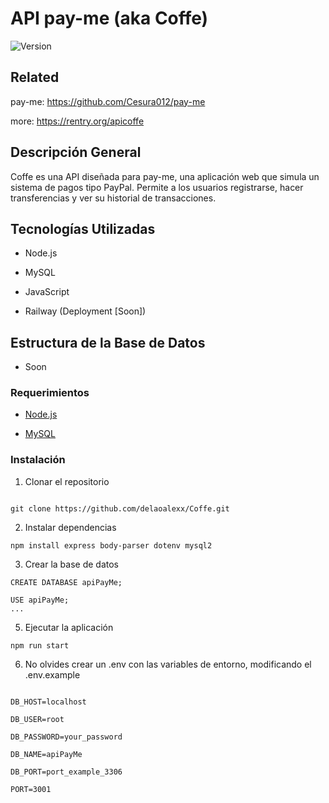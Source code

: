 # API pay-me (aka Coffe)

  

![Version](https://img.shields.io/badge/version-1.0.0-blue.svg)

  
  

## Related

  

pay-me: https://github.com/Cesura012/pay-me

more: https://rentry.org/apicoffe


## Descripción General

  

Coffe es una API diseñada para pay-me, una aplicación web que simula un sistema de pagos tipo PayPal. Permite a los usuarios registrarse, hacer transferencias y ver su historial de transacciones.

  

## Tecnologías Utilizadas

  

- Node.js

- MySQL

- JavaScript

- Railway (Deployment [Soon])

  

## Estructura de la Base de Datos

  

- Soon

  
  

### Requerimientos

  

- [Node.js](https://nodejs.org/en/)

- [MySQL](https://www.mysql.com/)

  

### Instalación

  

1. Clonar el repositorio

  

```

git clone https://github.com/delaoalexx/Coffe.git

```

  

2. Instalar dependencias

  
```
npm install express body-parser dotenv mysql2
```
  

3. Crear la base de datos

```
CREATE DATABASE apiPayMe;
	
USE apiPayMe;
...
```

5. Ejecutar la aplicación

```
npm run start
```

6. No olvides crear un .env con las variables de entorno, modificando el .env.example

```

DB_HOST=localhost

DB_USER=root

DB_PASSWORD=your_password

DB_NAME=apiPayMe

DB_PORT=port_example_3306

PORT=3001

```
